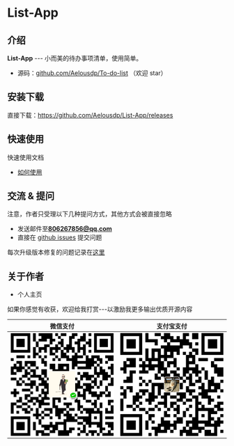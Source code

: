 # List-App

## 介绍

**List-App** --- 小而美的待办事项清单，使用简单。

- 源码：[github.com/Aelousdp/To-do-list](https://github.com/Aelousdp/To-do-list) （欢迎 star）

## 安装下载

直接下载：https://github.com/Aelousdp/List-App/releases

## 快速使用

快速使用文档

- [如何使用](./doc/use/README.md)

## 交流 & 提问

注意，作者只受理以下几种提问方式，其他方式会被直接忽略

- 发送邮件至**806267856@qq.com**
- 直接在 [github issues](https://github.com/Aelousdp/List-App/issues) 提交问题

每次升级版本修复的问题记录在[这里](./ISSUE.md)

## 关于作者

- 个人主页

如果你感觉有收获，欢迎给我打赏---以激励我更多输出优质开源内容

| 微信支付| 支付宝支付|
|---|---|
|<img src="img/WeChat.png" width="250" align=center>|<img src="img/Alipay.png" width="250" align=center>|
